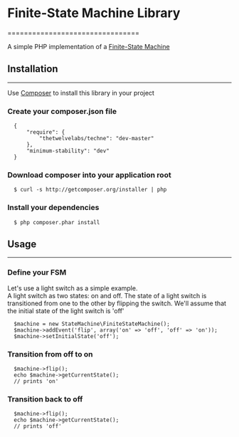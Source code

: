 # Finite-State Machine Library
================================

A simple PHP implementation of a [Finite-State Machine](http://en.wikipedia.org/wiki/Finite-state_machine)

## Installation
--------------

Use [Composer](http://getcomposer.org) to install this library in your project 

### Create your composer.json file

      {
          "require": {
              "thetwelvelabs/techne": "dev-master"
          },
          "minimum-stability": "dev"
      }

### Download composer into your application root

      $ curl -s http://getcomposer.org/installer | php

### Install your dependencies

      $ php composer.phar install

## Usage
---------

### Define your FSM

Let's use a light switch as a simple example.  
A light switch as two states: on and off. The state of a light switch is 
transitioned from one to the other by flipping the switch. We'll assume
that the initial state of the light switch is 'off' 

      $machine = new StateMachine\FiniteStateMachine();
      $machine->addEvent('flip', array('on' => 'off', 'off' => 'on'));
      $machine->setInitialState('off');

### Transition from off to on

      $machine->flip();  
      echo $machine->getCurrentState();
      // prints 'on'  
      
### Transition back to off

      $machine->flip();  
      echo $machine->getCurrentState();
      // prints 'off'  

      
